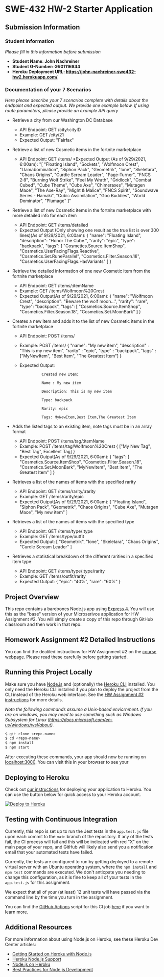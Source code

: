 # SWE-432 HW-2 Starter Application

## Submission Information

### Student Information

*Please fill in this information before submission*

* **Student Name: John Nachreiner** 
* **Student G-Number: G#01116844** 
* **Heroku Deployment URL: https://john-nachreiner-swe432-hw2.herokuapp.com/**

### Documentation of your 7 Scenarios

*Here please describe your 7 scenarios complete with details about the endpoint and expected output. We provide one example below. If using route parameters, please provide an example API query*

* Retrieve a city from our Washington DC Database
  * API Endpoint: GET /city/:cityID
  * Example: GET /city/21
  * Expected Output: "Fairfax"

* Retrieve a list of new Cosmetic items in the fortnite marketplace
  * API Endpoint: GET /items/
  *Expected Output (As of 9/29/2021, 6:00am): "[
                        "Floating Island",
                        "Sockets",
                        "Wolfmoon Crest",
                        "Llamabomination",
                        "Siphon Pack",
                        "Geometrik",
                        "Ione",
                        "Skeletara",
                        "Chaos Origins",
                        "Curdle Scream Leader",
                        "Page-Turner",
                        "FNCS 2:8",
                        "Burning Wolf Strike",
                        "Feel My Wrath",
                        "Gridlock",
                        "Combat Cubed",
                        "Cube Theme",
                        "Cube Axe",
                        "Chimeraxes",
                        "Mutagen Mace",
                        "The Axe-Ray",
                        "Might & Malice",
                        "FNCS Spirit",
                        "Soundwave Series - Hamaki",
                        "Cubic Assimilation",
                        "Goo Buddies",
                        "World Dominator",
                        "Plumage"
                    ]"

* Retrieve a list of new Cosmetic items in the fortnite marketplace with more detailed info for each item
  * API Endpoint: GET /items/detailed
  * Expected Output (Only showing one result as the true list is over 300 lines)(As of 9/29/2021, 6:00am):
    {
        "name": "Floating Island",
        "description": "Honor The Cube.",
        "rarity": "epic",
        "type": "backpack",
        "tags": [
            "Cosmetics.Source.ItemShop",
            "Cosmetics.UserFacingFlags.Reactive",
            "Cosmetics.Set.RuneParallel",
            "Cosmetics.Filter.Season.18",
            "Cosmetics.UserFacingFlags.HasVariants"
          ]
    }

* Retrieve the detailed information of one new Cosmetic item from the fortnite marketplace
  * API Endpoint: GET /items/:itemName
  * Example: GET /items/Wolfmoon%20Crest
  * Expected Output(As of 9/29/2021, 6:00am):
  {
    "name": "Wolfmoon Crest",
    "description": "Beware the wolf moon...",
    "rarity": "rare",
    "type": "backpack",
    "tags": [
        "Cosmetics.Source.ItemShop",
        "Cosmetics.Filter.Season.18",
        "Cosmetics.Set.MoonBark"
    ]
  }

* Creates a new item and adds it to the list of new Cosmetic items in the fortnite marketplace
  * API Endpoint: POST /items/
  * Example: POST /items/
  {
    "name": "My new item",
    "description" : "This is my new item",
    "rarity" : "epic",
    "type" : "backpack",
    "tags" : ["MyNewItem", "Best Item", "The Greatest Item"]
  }
  * Expected Output:

                  Created new Item:

                  Name : My new item

                  Description: This is my new item

                  Type: backpack

                  Rarity: epic

                  Tags: MyNewItem,Best Item,The Greatest Item

* Adds the listed tags to an existing item, note tags must be in an array format
  * API Endpoint: POST /items/tag/:itemName
  * Example: POST /items/tag/Wolfmoon%20Crest
  {
    ["My New Tag", "Best Tag", Excellent Tag]
  }
  * Expected Output(As of 9/29/2021, 6:00am): 
                    {
                      "tags": [
                          "Cosmetics.Source.ItemShop",
                          "Cosmetics.Filter.Season.18",
                          "Cosmetics.Set.MoonBark",
                          "MyNewItem",
                          "Best Item",
                          "The Greatest Item"
                          ]
                    }

* Retrieves a list of the names of items with the specified rarity
  * API Endpoint: GET /items/rarity/:rarity
  * Example: GET /items/rarity/epic
  * Expected Output(As of 9/29/2021, 6:00am): 
                    [
                      "Floating Island",
                      "Siphon Pack",
                      "Geometrik",
                      "Chaos Origins",
                      "Cube Axe",
                      "Mutagen Mace",
                      "My new item"
                    ]

* Retrieves a list of the names of items with the specified type
  * API Endpoint: GET /items/type/:type
  * Example: GET /items/type/outfit
  * Expected Output: 
                  [
                    "Geometrik",
                    "Ione",
                    "Skeletara",
                    "Chaos Origins",
                    "Curdle Scream Leader"
                  ]

* Retrieves a statistical breakdown of the different rarities in a specified item type
  * API Endpoint: GET /items/type/:type/rarity
  * Example: GET /items/outfit/rarity
  * Expected Output: 
                    {
                        "epic": "40%",
                        "rare": "60%"
                    }

## Project Overview

This repo contains a barebones Node.js app using [Express 4](http://expressjs.com/). You will use this as the "base" version of your Microserivce application for HW Assignment #2. You will simply create a copy of this repo through GitHub classroom and then work in that repo. 

## Homework Assignment #2 Detailed Instructions

You can find the deatiled instructions for HW Assignment #2 on the [course webpage](https://cs.gmu.edu/~kpmoran/teaching/swe-432-f21/hw2). Please read these carefully before getting started.

## Running this Project Locally

Make sure you have [Node.js](http://nodejs.org/) and (optionally) the [Heroku CLI](https://cli.heroku.com/) installed. You only need the Heroku CLI installed if you plan to deploy the project from the CLI instead of the Heroku web interface. See the [HW Assignment #2 instructions](https://cs.gmu.edu/~kpmoran/teaching/swe-432-f21/hw2) for more details.

*Note the following commands assume a Unix-based enviornment. If you are on windows, you may need to use something such as Windows Subsystem for Linux (https://docs.microsoft.com/en-us/windows/wsl/about).*

```sh
$ git clone <repo-name>
$ cd <repo-name>
$ npm install
$ npm start
```

After executing these commands, your app should now be running on [localhost:3000](http://localhost:3000/). You can visit this in your browser to see your 

## Deploying to Heroku

Check out [our instructions](https://cs.gmu.edu/~kpmoran/teaching/swe-432-f21/hw2) for deploying your application to Heroku. You can use the button below for quick access to your Heroku account.

[![Deploy to Heroku](https://www.herokucdn.com/deploy/button.png)](https://heroku.com/deploy)

## Testing with Continuous Integration

Currently, this repo is set up to run the Jest tests in the `app.test.js` file upon each commit to the `main` branch of the repository. If any of the tests fail, the CI process will fail and this will be indicated with red "X" on the main page of your repo, and GitHub will likely also send you a notification email that your automated tests have failed.

Currently, the tests are configured to run by getting deployed to a remote virtual server with an Ubuntu operating system, where the `npm install` and `npm test` commands are executed. We don't anticpate you needing to change this configuration, as it is fine to keep all of your tests in the `app.test.js` for this assignment. 

We expect that all of your (at least) 12 unit tests will have passed via the command line by the time you turn in the assignment.

You can find the [GitHub Actions](https://github.com/features/actions) script for this CI job [here](.github/workflows/ci.yml) if you want to learn more.

## Additional Resources

For more information about using Node.js on Heroku, see these Heroku Dev Center articles:

- [Getting Started on Heroku with Node.js](https://devcenter.heroku.com/articles/getting-started-with-nodejs)
- [Heroku Node.js Support](https://devcenter.heroku.com/articles/nodejs-support)
- [Node.js on Heroku](https://devcenter.heroku.com/categories/nodejs)
- [Best Practices for Node.js Development](https://devcenter.heroku.com/articles/node-best-practices)
